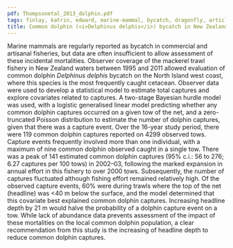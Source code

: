```yaml
---
pdf: Thompsonetal_2013_dolphin.pdf
tags: finlay, katrin, edward, marine-mammal, bycatch, dragonfly, article, bayesian
title: Common dolphin (<i>Delphinus delphis</i>) bycatch in New Zealand commercial trawl fisheries
---
```

Marine mammals are regularly reported as bycatch in commercial and artisanal fisheries, but data are often insufficient to allow assessment of these incidental mortalities. Observer coverage of the mackerel trawl fishery in New Zealand waters between 1995 and 2011 allowed evaluation of common dolphin *Delphinus delphis* bycatch on the North Island west coast, where this species is the most frequently caught cetacean. Observer data were used to develop a statistical model to estimate total captures and explore covariates related to captures. A two-stage Bayesian hurdle model was used, with a logistic generalised linear model predicting whether any common dolphin captures occurred on a given tow of the net, and a zero-truncated Poisson distribution to estimate the number of dolphin captures, given that there was a capture event. Over the 16-year study period, there were 119 common dolphin captures reported on 4299 observed tows. Capture events frequently involved more than one individual, with a maximum of nine common dolphin observed caught in a single tow. There was a peak of 141 estimated common dolphin captures (95% c.i.: 56 to 276; 6.27 captures per 100 tows) in 2002–03, following the marked expansion in annual effort in this fishery to over 2000 tows. Subsequently, the number of captures fluctuated although fishing effort remained relatively high. Of the observed capture events, 60% were during trawls where the top of the net (headline) was <40 m below the surface, and the model determined that this covariate best explained common dolphin captures. Increasing headline depth by 21 m would halve the probability of a dolphin capture event on a tow. While lack of abundance data prevents assessment of the impact of these mortalities on the local common dolphin population, a clear recommendation from this study is the increasing of headline depth to reduce common dolphin captures.
